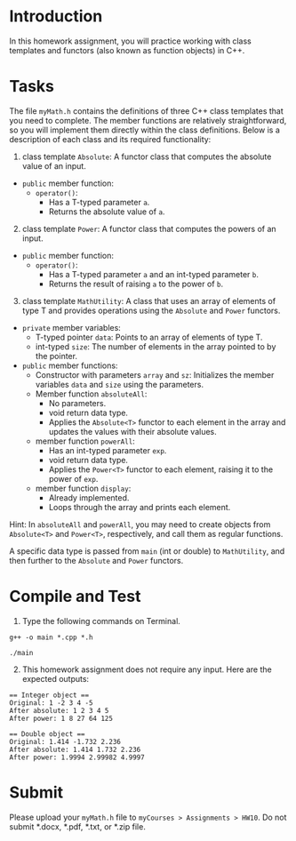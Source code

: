 # Introduction

In this homework assignment, you will practice working with class templates and functors (also known as function objects) in C++. 

# Tasks
The file `myMath.h` contains the definitions of three C++ class templates that you need to complete. 
The member functions are relatively straightforward, so you will implement them directly within the class definitions. 
Below is a description of each class and its required functionality:

1. class template `Absolute`: A functor class that computes the absolute value of an input.
* `public` member function:
  * `operator()`: 
    * Has a T-typed parameter `a`.
    * Returns the absolute value of `a`.

2. class template `Power`: A functor class that computes the powers of an input.
* `public` member function:
  * `operator()`: 
    * Has a T-typed parameter `a` and an int-typed parameter `b`.
    * Returns the result of raising `a` to the power of `b`.

3. class template `MathUtility`: A class that uses an array of elements of type T and provides operations using the `Absolute` and `Power` functors.
* `private` member variables:
  * T-typed pointer `data`: Points to an array of elements of type T.
  * int-typed `size`: The number of elements in the array pointed to by the pointer.
* `public` member functions:
  * Constructor with parameters `array` and `sz`: Initializes the member variables `data` and `size` using the parameters.
  * Member function `absoluteAll`:
    * No parameters.
    * void return data type.
    * Applies the `Absolute<T>` functor to each element in the array and updates the values with their absolute values.
  * member function `powerAll`:
    * Has an int-typed parameter `exp`.
    * void return data type.
    * Applies the `Power<T>` functor to each element, raising it to the power of `exp`.
  * member function `display`:
    * Already implemented.
    * Loops through the array and prints each element.
   
Hint: In `absoluteAll` and `powerAll`, you may need to create objects from `Absolute<T>` and `Power<T>`, respectively, and call them as regular functions.

A specific data type is passed from `main` (int or double) to `MathUtility`, and then further to the `Absolute` and `Power` functors.


# Compile and Test

1. Type the following commands on Terminal.

```
g++ -o main *.cpp *.h
```
```
./main
```

2. This homework assignment does not require any input. Here are the expected outputs:

```
== Integer object == 
Original: 1 -2 3 4 -5 
After absolute: 1 2 3 4 5 
After power: 1 8 27 64 125 

== Double object == 
Original: 1.414 -1.732 2.236 
After absolute: 1.414 1.732 2.236 
After power: 1.9994 2.99982 4.9997 
```


# Submit

Please upload your `myMath.h` file to `myCourses > Assignments > HW10`. Do not submit *.docx, *.pdf, *.txt, or *.zip file.
